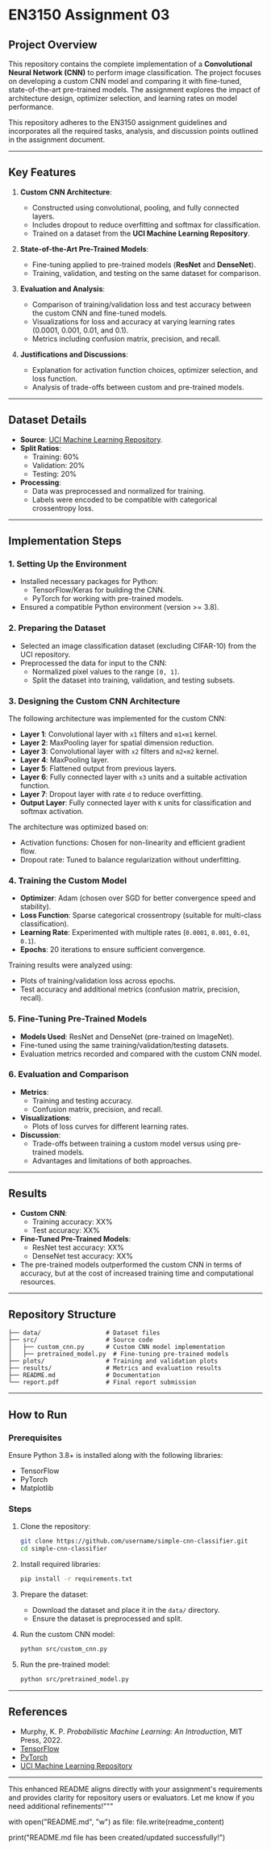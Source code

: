 
# **EN3150 Assignment 03**  

## **Project Overview**  
This repository contains the complete implementation of a **Convolutional Neural Network (CNN)** to perform image classification. The project focuses on developing a custom CNN model and comparing it with fine-tuned, state-of-the-art pre-trained models. The assignment explores the impact of architecture design, optimizer selection, and learning rates on model performance.

This repository adheres to the EN3150 assignment guidelines and incorporates all the required tasks, analysis, and discussion points outlined in the assignment document.

---

## **Key Features**  
1. **Custom CNN Architecture**:
   - Constructed using convolutional, pooling, and fully connected layers.  
   - Includes dropout to reduce overfitting and softmax for classification.  
   - Trained on a dataset from the **UCI Machine Learning Repository**.  

2. **State-of-the-Art Pre-Trained Models**:
   - Fine-tuning applied to pre-trained models (**ResNet** and **DenseNet**).  
   - Training, validation, and testing on the same dataset for comparison.  

3. **Evaluation and Analysis**:
   - Comparison of training/validation loss and test accuracy between the custom CNN and fine-tuned models.  
   - Visualizations for loss and accuracy at varying learning rates (0.0001, 0.001, 0.01, and 0.1).  
   - Metrics including confusion matrix, precision, and recall.  

4. **Justifications and Discussions**:
   - Explanation for activation function choices, optimizer selection, and loss function.  
   - Analysis of trade-offs between custom and pre-trained models.  

---

## **Dataset Details**  
- **Source**: [UCI Machine Learning Repository](https://archive.ics.uci.edu/datasets).  
- **Split Ratios**:
  - Training: 60%  
  - Validation: 20%  
  - Testing: 20%  
- **Processing**: 
  - Data was preprocessed and normalized for training.  
  - Labels were encoded to be compatible with categorical crossentropy loss.

---

## **Implementation Steps**  

### **1. Setting Up the Environment**  
- Installed necessary packages for Python:  
  - TensorFlow/Keras for building the CNN.  
  - PyTorch for working with pre-trained models.  
- Ensured a compatible Python environment (version >= 3.8).  

### **2. Preparing the Dataset**  
- Selected an image classification dataset (excluding CIFAR-10) from the UCI repository.  
- Preprocessed the data for input to the CNN:
  - Normalized pixel values to the range `[0, 1]`.  
  - Split the dataset into training, validation, and testing subsets.  

### **3. Designing the Custom CNN Architecture**  
The following architecture was implemented for the custom CNN:
- **Layer 1**: Convolutional layer with `x1` filters and `m1×m1` kernel.  
- **Layer 2**: MaxPooling layer for spatial dimension reduction.  
- **Layer 3**: Convolutional layer with `x2` filters and `m2×m2` kernel.  
- **Layer 4**: MaxPooling layer.  
- **Layer 5**: Flattened output from previous layers.  
- **Layer 6**: Fully connected layer with `x3` units and a suitable activation function.  
- **Layer 7**: Dropout layer with rate `d` to reduce overfitting.  
- **Output Layer**: Fully connected layer with `K` units for classification and softmax activation.

The architecture was optimized based on:
- Activation functions: Chosen for non-linearity and efficient gradient flow.  
- Dropout rate: Tuned to balance regularization without underfitting.  

### **4. Training the Custom Model**  
- **Optimizer**: Adam (chosen over SGD for better convergence speed and stability).  
- **Loss Function**: Sparse categorical crossentropy (suitable for multi-class classification).  
- **Learning Rate**: Experimented with multiple rates (`0.0001`, `0.001`, `0.01`, `0.1`).  
- **Epochs**: 20 iterations to ensure sufficient convergence.  

Training results were analyzed using:
- Plots of training/validation loss across epochs.  
- Test accuracy and additional metrics (confusion matrix, precision, recall).

### **5. Fine-Tuning Pre-Trained Models**  
- **Models Used**: ResNet and DenseNet (pre-trained on ImageNet).  
- Fine-tuned using the same training/validation/testing datasets.  
- Evaluation metrics recorded and compared with the custom CNN model.

### **6. Evaluation and Comparison**  
- **Metrics**:
  - Training and testing accuracy.  
  - Confusion matrix, precision, and recall.  
- **Visualizations**:
  - Plots of loss curves for different learning rates.  
- **Discussion**:
  - Trade-offs between training a custom model versus using pre-trained models.  
  - Advantages and limitations of both approaches.

---

## **Results**  
- **Custom CNN**:
  - Training accuracy: XX%  
  - Test accuracy: XX%  
- **Fine-Tuned Pre-Trained Models**:
  - ResNet test accuracy: XX%  
  - DenseNet test accuracy: XX%  
- The pre-trained models outperformed the custom CNN in terms of accuracy, but at the cost of increased training time and computational resources.  

---

## **Repository Structure**  
```
├── data/                  # Dataset files  
├── src/                   # Source code  
│   ├── custom_cnn.py      # Custom CNN model implementation  
│   ├── pretrained_model.py  # Fine-tuning pre-trained models  
├── plots/                 # Training and validation plots  
├── results/               # Metrics and evaluation results  
├── README.md              # Documentation  
└── report.pdf             # Final report submission  
```

---

## **How to Run**  

### **Prerequisites**  
Ensure Python 3.8+ is installed along with the following libraries:  
- TensorFlow  
- PyTorch  
- Matplotlib  

### **Steps**  
1. Clone the repository:
   ```bash
   git clone https://github.com/username/simple-cnn-classifier.git
   cd simple-cnn-classifier
   ```
2. Install required libraries:
   ```bash
   pip install -r requirements.txt
   ```
3. Prepare the dataset:
   - Download the dataset and place it in the `data/` directory.
   - Ensure the dataset is preprocessed and split.  

4. Run the custom CNN model:
   ```bash
   python src/custom_cnn.py
   ```

5. Run the pre-trained model:
   ```bash
   python src/pretrained_model.py
   ```

---

## **References**  
- Murphy, K. P. *Probabilistic Machine Learning: An Introduction*, MIT Press, 2022.  
- [TensorFlow](https://www.tensorflow.org/)  
- [PyTorch](https://pytorch.org/)  
- [UCI Machine Learning Repository](https://archive.ics.uci.edu/datasets)  

---

This enhanced README aligns directly with your assignment's requirements and provides clarity for repository users or evaluators. Let me know if you need additional refinements!"""

with open("README.md", "w") as file:
    file.write(readme_content)

print("README.md file has been created/updated successfully!")
